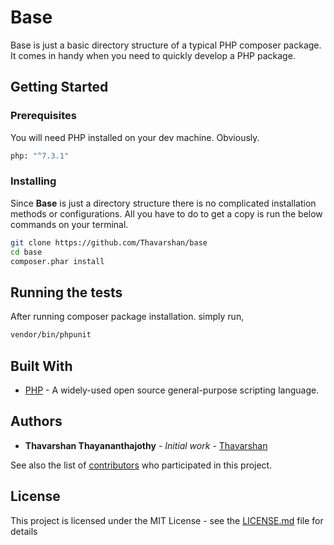 # Base

Base is just a basic directory structure of a typical PHP composer package. It comes in handy when you need to quickly develop a PHP package.

## Getting Started

### Prerequisites

You will need PHP installed on your dev machine. Obviously.

```bash
php: "^7.3.1"
```

### Installing

Since **Base** is just a directory structure there is no complicated installation methods or configurations. All you have to do to get a copy is run the below commands on your terminal.

```bash
git clone https://github.com/Thavarshan/base
cd base
composer.phar install
```

## Running the tests

After running composer package installation. simply run,

```bash
vendor/bin/phpunit
```

## Built With

* [PHP](http://www.php.net) - A widely-used open source general-purpose scripting language.

## Authors

* **Thavarshan Thayananthajothy** - *Initial work* - [Thavarshan](https://github.com/Thavarshan)

See also the list of [contributors](https://github.com/Thavarshan/base/contributors) who participated in this project.

## License

This project is licensed under the MIT License - see the [LICENSE.md](LICENSE.md) file for details


